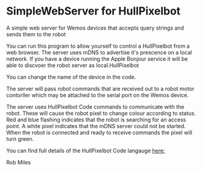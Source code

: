 # SimpleWebServer for HullPixelbot
A simple web server for Wemos devices that accepts query strings and sends them to the robot

You can run this program to allow yourself to control a HullPixelbot from a web browser. The server uses mDNS to advertise it's prescence on a local network. If you have a device running the Apple Bonjour service it will be able to discvoer the robot server as local.HullPixelbot

You can change the name of the device in the code. 

The server will pass robot commands that are received out to a robot motor contorller which may be attached to the serial port on the Wemos device.

The server uses HullPixelbot Code commands to communicate with the robot. These will cause the robot pixel to change colour according to status. Red and blue flashing indicates that the robot is searching for an access point. A white pixel indicates that the mDNS server could not be started. When the robot is connected and ready to receive commands the pixel will turn green. 

You can find full details of the HullPixelbot Code langauge [here:](https://github.com/HullPixelbot/HullPixelbotCode) 

Rob Miles

